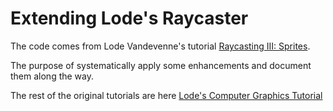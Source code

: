 # Extending Lode's Raycaster

The code comes from Lode Vandevenne's tutorial [Raycasting III: Sprites][raycast3].

The purpose of systematically apply some enhancements and document them along the way.

The rest of the original tutorials are here [Lode's Computer Graphics Tutorial][cgtutor]

[cgtutor]: https://lodev.org/cgtutor/
[raycast3]: https://lodev.org/cgtutor/raycasting3.html